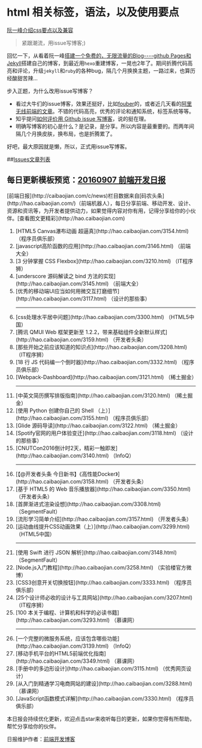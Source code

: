# html 相关标签，语法，以及使用要点
[阮一峰介绍css要点以及兼容](http://www.ruanyifeng.com/blog/2010/03/css_cookbook.html)
> 紧跟潮流，用issue写博客;)

回忆一下，从看着阮一峰[搭建一个免费的，无限流量的Blog----github Pages和Jekyll](http://www.ruanyifeng.com/blog/2012/08/blogging_with_jekyll.html)搭建自己的博客，到最近用`hexo`重建博客，一晃也2年了。期间折腾代码高亮和评论，升级`jekyll`和`ruby`的各种bug，隔几个月换换主题，一路过来，也算历经酸甜苦辣...

步入正题，为什么改用issue写博客？

- 看过大牛们的issue博客，效果还挺好，比如[fouber](https://github.com/fouber/blog)的，或者近几天看的[阿里无线前端的文章](https://github.com/amfe/article/issues/1)。不错的代码高亮，优秀的评论和通知系统，标签系统等等。
- 知乎提问[如何评价用 Github issue 写博客](http://www.zhihu.com/question/32066000)，说的挺在理。
- 明确写博客的初心是什么？是记录，是分享。所以内容是最重要的。而两年间隔几个月换皮肤，换布局，也是折腾累了。

好吧，最大原因就是懒，所以，正式用issue写博客。



##[Issues文章列表](https://github.com/kujian/frontendDaily/issues)

## 每日更新模板预览：[20160907 前端开发日报](https://github.com/kujian/frontendDaily/issues)

<p>[前端日报](http://caibaojian.com/c/news)栏目数据来自[码农头条](http://hao.caibaojian.com/)（前端机器人），每日分享前端、移动开发、设计、资源和资讯等，为开发者提供动力，如果觉得内容对你有用，记得分享给你的小伙伴。[查看图文更精彩](http://hao.caibaojian.com)</p><ol><li>[HTML5 Canvas瀑布动画 超逼真](http://hao.caibaojian.com/3154.html) （程序员俱乐部）</li><li>[javascript高阶函数的应用](http://hao.caibaojian.com/3146.html) （前端大全）</li><li>[3 分钟掌握 CSS Flexbox](http://hao.caibaojian.com/3210.html) （IT程序狮）</li><li>[underscore 源码解读之 bind 方法的实现](http://hao.caibaojian.com/3145.html) （前端大全）</li><li>[优秀的移动端UI应当如何用微交互打磨细节](http://hao.caibaojian.com/3117.html) （设计的那些事）</li><hr/><li>[css处理水平居中问题](http://hao.caibaojian.com/3300.html) （HTML5中国）</li><li>[腾讯 QMUI Web 框架更新至 1.2.2，带来基础组件全新默认样式](http://hao.caibaojian.com/3159.html) （开发者头条）</li><li>[那些开始之前应该知道的知识点](http://hao.caibaojian.com/3208.html) （IT程序狮）</li><li>[18 行 JS 代码编一个倒时器](http://hao.caibaojian.com/3332.html) （程序员俱乐部）</li><li>[Webpack-Dashboard](http://hao.caibaojian.com/3121.html) （稀土掘金）</li><hr/><li>[中英文简历撰写排版指南](http://hao.caibaojian.com/3120.html) （稀土掘金）</li><li>[使用 Python 创建你自己的 Shell （上）](http://hao.caibaojian.com/3155.html) （程序员俱乐部）</li><li>[Glide 源码导读](http://hao.caibaojian.com/3122.html) （稀土掘金）</li><li>[Spotify官网的用户体验变迁](http://hao.caibaojian.com/3118.html) （设计的那些事）</li><li>[CNUTCon2016倒计时2天，精彩一触即发](http://hao.caibaojian.com/3140.html) （InfoQ）</li><hr/><li>[【@开发者头条 今日新书】《高性能Docker》](http://hao.caibaojian.com/3158.html) （开发者头条）</li><li>[基于 HTML5 的 Web 音乐播放器](http://hao.caibaojian.com/3350.html) （开发者头条）</li><li>[首屏渐进式渲染设想](http://hao.caibaojian.com/3308.html) （SegmentFault）</li><li>[流形学习简单介绍](http://hao.caibaojian.com/3157.html) （开发者头条）</li><li>[运动曲线提升CSS动画效果（上）](http://hao.caibaojian.com/3299.html) （HTML5中国）</li><hr/><li>[使用 Swift 进行 JSON 解析](http://hao.caibaojian.com/3148.html) （SegmentFault）</li><li>[Node.js入门教程](http://hao.caibaojian.com/3258.html) （实验楼官方微博）</li><li>[CSS3创意开关切换按钮](http://hao.caibaojian.com/3333.html) （程序员俱乐部）</li><li>[25个设计师必收的设计与工具网站](http://hao.caibaojian.com/3207.html) （IT程序狮）</li><li>[100 本关于编程、计算机和科学的必读书籍](http://hao.caibaojian.com/3293.html) （慕课网）</li><hr/><li>[一个完整的微服务系统，应该包含哪些功能](http://hao.caibaojian.com/3139.html) （InfoQ）</li><li>[移动手机平台的HTML5前端优化指南](http://hao.caibaojian.com/3349.html) （慕课网）</li><li>[手册中的多边形设计](http://hao.caibaojian.com/3115.html) （优秀网页设计）</li><li>[从入门到精通学习电商网站的建设](http://hao.caibaojian.com/3288.html) （慕课网）</li><li>[JavaScript函数模式详解](http://hao.caibaojian.com/3330.html) （程序员俱乐部）</li></ol>

本日报会持续优化更新，欢迎点击star来收听每日的更新，如果你觉得有所帮助，帮忙分享给你的伙伴。

日报维护作者：[前端开发博客](http://caibaojian.com)
